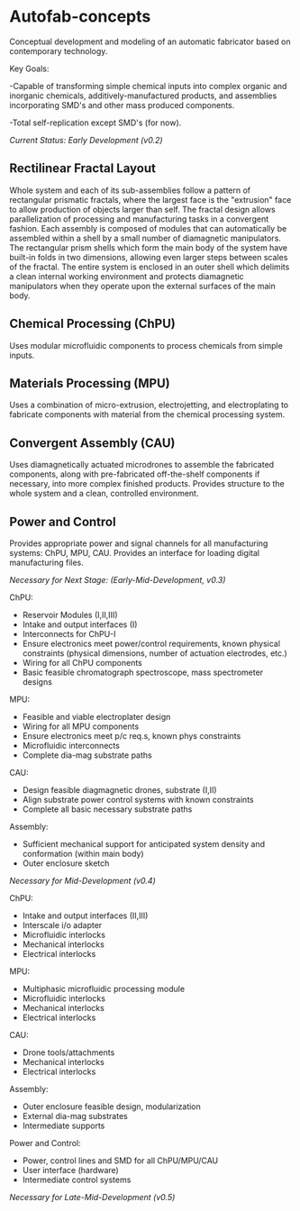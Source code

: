 # Autofab-concepts
Conceptual development and modeling of an automatic fabricator based on contemporary technology.

Key Goals:

-Capable of transforming simple chemical inputs into complex organic and inorganic chemicals, additively-manufactured products, and assemblies incorporating SMD's and other mass produced components.

-Total self-replication except SMD's (for now).

*Current Status: Early Development (v0.2)*
## Rectilinear Fractal Layout
Whole system and each of its sub-assemblies follow a pattern of rectangular prismatic fractals, where the largest face is the "extrusion" face to allow production of objects larger than self. The fractal design allows parallelization of processing and manufacturing tasks in a convergent fashion. Each assembly is composed of modules that can automatically be assembled within a shell by a small number of diamagnetic manipulators. The rectangular prism shells which form the main body of the system have built-in folds in two dimensions, allowing even larger steps between scales of the fractal. The entire system is enclosed in an outer shell which delimits a clean internal working environment and protects diamagnetic manipulators when they operate upon the external surfaces of the main body.

## Chemical Processing (ChPU)
Uses modular microfluidic components to process chemicals from simple inputs.

## Materials Processing (MPU)
Uses a combination of micro-extrusion, electrojetting, and electroplating to fabricate components with material from the chemical processing system.

## Convergent Assembly (CAU)
Uses diamagnetically actuated microdrones to assemble the fabricated components, along with pre-fabricated off-the-shelf components if necessary, into more complex finished products. Provides structure to the whole system and a clean, controlled environment.

## Power and Control
Provides appropriate power and signal channels for all manufacturing systems: ChPU, MPU, CAU. Provides an interface for loading digital manufacturing files.

*Necessary for Next Stage: (Early-Mid-Development, v0.3)*

ChPU:
- Reservoir Modules (I,II,III)
- Intake and output interfaces (I)
- Interconnects for ChPU-I
- Ensure electronics meet power/control requirements, known physical constraints (physical dimensions, number of actuation electrodes, etc.)
- Wiring for all ChPU components
- Basic feasible chromatograph spectroscope, mass spectrometer designs

MPU:
- Feasible and viable electroplater design
- Wiring for all MPU components
- Ensure electronics meet p/c req.s, known phys constraints
- Microfluidic interconnects
- Complete dia-mag substrate paths

CAU:
- Design feasible diagmagnetic drones, substrate (I,II)
- Align substrate power control systems with known constraints
- Complete all basic necessary substrate paths

Assembly:
- Sufficient mechanical support for anticipated system density and conformation (within main body)
- Outer enclosure sketch

*Necessary for Mid-Development (v0.4)*

ChPU:
- Intake and output interfaces (II,III)
- Interscale i/o adapter
- Microfluidic interlocks
- Mechanical interlocks
- Electrical interlocks

MPU:
- Multiphasic microfluidic processing module
- Microfluidic interlocks
- Mechanical interlocks
- Electrical interlocks

CAU:
- Drone tools/attachments
- Mechanical interlocks
- Electrical interlocks

Assembly:
- Outer enclosure feasible design, modularization
- External dia-mag substrates
- Intermediate supports

Power and Control:
- Power, control lines and SMD for all ChPU/MPU/CAU
- User interface (hardware)
- Intermediate control systems

*Necessary for Late-Mid-Development (v0.5)*

